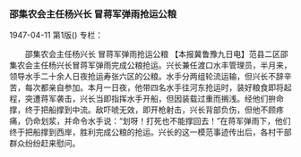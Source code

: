 ### 邵集农会主任杨兴长  冒蒋军弹雨抢运公粮

1947-04-11
第1版()
专栏：

　　邵集农会主任杨兴长
    冒蒋军弹雨抢运公粮
    【本报冀鲁豫九日电】范县二区邵集农会主任杨兴长冒蒋军弹雨完成公粮抢运。兴长兼任渡口水丰管理员，半月来，领导水手二十余人日夜抢运寿张六区的公粮。水手分两组轮流运输，但兴长不辞辛苦，每次都亲自参加。本月一日夜，他带四名水手往河东抢运时，装好粮食即将起程，突遭蒋军袭击，兴长当即指挥水手开船，但因装载过重而搁浅。经他们拚命撑，终于把船撑到中流。敌吓唬无效，即开枪射击，兴长背部负伤，但他不顾疼痛，仍命划浆，并命令水手说：“划呀！打死也不能撑回去！”在蒋军弹雨下，他们终于把船撑到西岸，胜利完成公粮的抢运。兴长的这一模范事迹传出后，各村干部群众纷纷赶来慰问。
